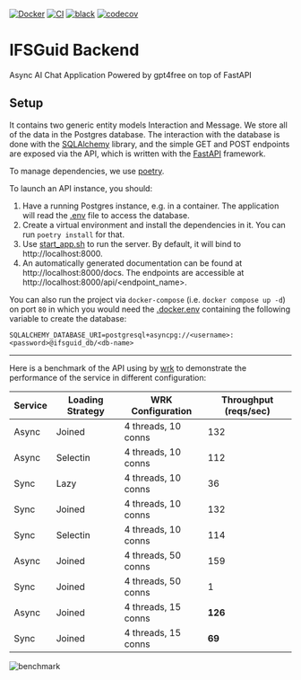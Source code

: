 [![Docker](https://badgen.net/badge/icon/docker?icon=docker&label)](https://https://docker.com/)
[![CI](https://github.com/agn-7/ifsguid-backend/workflows/build/badge.svg)](https://github.com/agn-7/ifsguid-backend/actions/workflows/github-actions.yml)
[![black](https://img.shields.io/badge/code%20style-black-000000.svg)](https://github.com/ambv/black)
[![codecov](https://codecov.io/gh/agn-7/ifsguid-backend/graph/badge.svg?token=RGwuSevG8u)](https://codecov.io/gh/agn-7/ifsguid-backend)

# IFSGuid Backend
Async AI Chat Application Powered by gpt4free on top of FastAPI

## Setup
It contains two generic entity models Interaction and Message.
We store all of the data in the Postgres database.
The interaction with the database is done with the [SQLAlchemy](https://www.sqlalchemy.org/) library, and the simple GET and POST endpoints are exposed via the API, which is written with the [FastAPI](https://fastapi.tiangolo.com/) framework.

To manage dependencies, we use [poetry](https://python-poetry.org/).

To launch an API instance, you should:
1. Have a running Postgres instance, e.g. in a container. The application will read the [.env](/.env) file to access the database.
2. Create a virtual environment and install the dependencies in it. You can run `poetry install` for that.
3. Use [start_app.sh](/start_app.sh) to run the server. By default, it will bind to http://localhost:8000.
4. An automatically generated documentation can be found at http://localhost:8000/docs. The endpoints are accessible at http://localhost:8000/api/<endpoint_name>.

You can also run the project via `docker-compose` (i.e. `docker compose up -d`) on port `80` in which you would need the [.docker.env](/.docker.env) containing the following variable to create the database:

```
SQLALCHEMY_DATABASE_URI=postgresql+asyncpg://<username>:<password>@ifsguid_db/<db-name>
```


---
Here is a benchmark of the API using by [wrk](https://github.com/wg/wrk) to demonstrate the performance of the service in different configuration:

| Service      | Loading Strategy | WRK Configuration   | Throughput (reqs/sec) |
|--------------|------------------|---------------------|-----------------------|
| Async        | Joined           | 4 threads, 10 conns | 132                   |
| Async        | Selectin         | 4 threads, 10 conns | 112                   |
| Sync         | Lazy             | 4 threads, 10 conns | 36                    |
| Sync         | Joined           | 4 threads, 10 conns | 132                   |
| Sync         | Selectin         | 4 threads, 10 conns | 114                   |
| Async        | Joined           | 4 threads, 50 conns | 159                   |
| Sync         | Joined           | 4 threads, 50 conns | 1                     |
| Async        | Joined           | 4 threads, 15 conns | **126**               |
| Sync         | Joined           | 4 threads, 15 conns | **69**                |


![benchmark](https://github.com/agn-7/ifsguid-backend/assets/14202344/74c36824-0a11-424c-8622-f7e633a33d14)
